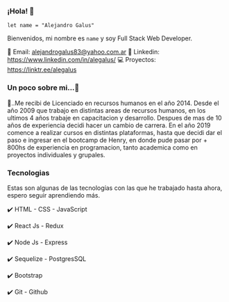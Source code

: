 
### ¡Hola! 👋

`let name = "Alejandro Galus"`

Bienvenidos, mi nombre es `name` y soy Full Stack Web Developer.

📧 Email: alejandrogalus83@yahoo.com.ar
📝 Linkedin: https://www.linkedin.com/in/alegalus/
💻 Proyectos: https://linktr.ee/alegalus


### Un poco sobre mi...💬

📢..Me recibi de Licenciado en recursos humanos en el año 2014. Desde el año 2009 que trabajo en distintas areas de recursos humanos, en los ultimos 4 años trabaje en capacitacion y desarrollo. Despues de mas de 10 años de experiencia decidi hacer un cambio de carrera. En el año 2019 comence a realizar cursos en distintas plataformas, hasta que decidi dar el paso e ingresar en el bootcamp de Henry, en donde pude pasar por + 800hs de experiencia en programacion, tanto academica como en proyectos individuales y grupales.


### Tecnologias

Estas son algunas de las tecnologías con las que he trabajado hasta ahora, espero seguir aprendiendo más.


✔️ HTML - CSS - JavaScript

✔️ React Js - Redux

✔️ Node Js - Express

✔️ Sequelize - PostgresSQL

✔️ Bootstrap

✔️ Git - Github



<!--
**alegalus/alegalus** is a ✨ _special_ ✨ repository because its `README.md` (this file) appears on your GitHub profile.

Here are some ideas to get you started:

🔭 I’m currently working on ...
- 🌱 I’m currently learning ...
- 👯 I’m looking to collaborate on ...
- 🤔 I’m looking for help with ...
- 💬 Ask me about ...
- 📫 How to reach me: ...
- 😄 Pronouns: ...
- ⚡ Fun fact: ...
-->
